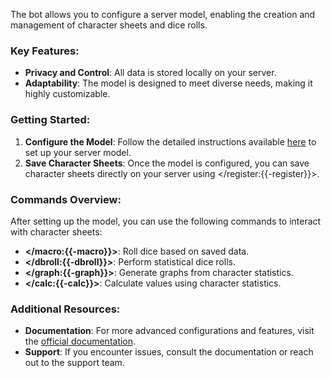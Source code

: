 The bot allows you to configure a server model, enabling the creation and management of character sheets and dice rolls.

### Key Features:
- **Privacy and Control**: All data is stored locally on your server.
- **Adaptability**: The model is designed to meet diverse needs, making it highly customizable.

### Getting Started:
1. **Configure the Model**: Follow the detailed instructions available [here](<https://dicelette.github.io/en/docs/sheet/model>) to set up your server model.
2. **Save Character Sheets**: Once the model is configured, you can save character sheets directly on your server using </register:{{-register}}>. 

### Commands Overview:
After setting up the model, you can use the following commands to interact with character sheets:
- **</macro:{{-macro}}>**: Roll dice based on saved data.
- **</dbroll:{{-dbroll}}>**: Perform statistical dice rolls.
- **</graph:{{-graph}}>**: Generate graphs from character statistics.
- **</calc:{{-calc}}>**: Calculate values using character statistics.

### Additional Resources:
- **Documentation**: For more advanced configurations and features, visit the [official documentation](<https://dicelette.github.io/en/>).
- **Support**: If you encounter issues, consult the documentation or reach out to the support team.